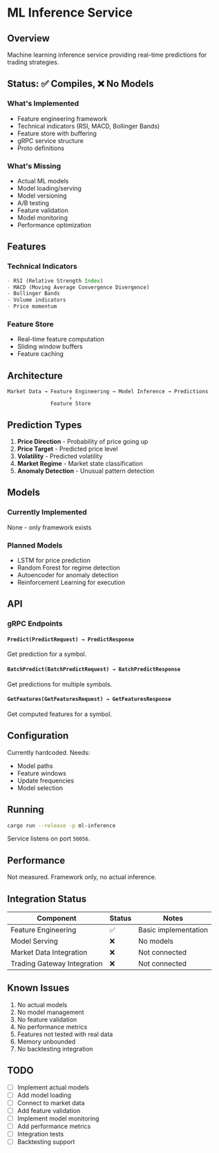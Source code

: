 # ML Inference Service

## Overview
Machine learning inference service providing real-time predictions for trading strategies.

## Status: ✅ Compiles, ❌ No Models

### What's Implemented
- Feature engineering framework
- Technical indicators (RSI, MACD, Bollinger Bands)
- Feature store with buffering
- gRPC service structure
- Proto definitions

### What's Missing
- Actual ML models
- Model loading/serving
- Model versioning
- A/B testing
- Feature validation
- Model monitoring
- Performance optimization

## Features

### Technical Indicators
```rust
- RSI (Relative Strength Index)
- MACD (Moving Average Convergence Divergence)
- Bollinger Bands
- Volume indicators
- Price momentum
```

### Feature Store
- Real-time feature computation
- Sliding window buffers
- Feature caching

## Architecture

```
Market Data → Feature Engineering → Model Inference → Predictions
                    ↓
              Feature Store
```

## Prediction Types

1. **Price Direction** - Probability of price going up
2. **Price Target** - Predicted price level
3. **Volatility** - Predicted volatility
4. **Market Regime** - Market state classification
5. **Anomaly Detection** - Unusual pattern detection

## Models

### Currently Implemented
None - only framework exists

### Planned Models
- LSTM for price prediction
- Random Forest for regime detection
- Autoencoder for anomaly detection
- Reinforcement Learning for execution

## API

### gRPC Endpoints

#### `Predict(PredictRequest) → PredictResponse`
Get prediction for a symbol.

#### `BatchPredict(BatchPredictRequest) → BatchPredictResponse`
Get predictions for multiple symbols.

#### `GetFeatures(GetFeaturesRequest) → GetFeaturesResponse`
Get computed features for a symbol.

## Configuration

Currently hardcoded. Needs:
- Model paths
- Feature windows
- Update frequencies
- Model selection

## Running

```bash
cargo run --release -p ml-inference
```

Service listens on port `50056`.

## Performance

Not measured. Framework only, no actual inference.

## Integration Status

| Component | Status | Notes |
|-----------|--------|-------|
| Feature Engineering | ✅ | Basic implementation |
| Model Serving | ❌ | No models |
| Market Data Integration | ❌ | Not connected |
| Trading Gateway Integration | ❌ | Not connected |

## Known Issues

1. No actual models
2. No model management
3. No feature validation
4. No performance metrics
5. Features not tested with real data
6. Memory unbounded
7. No backtesting integration

## TODO

- [ ] Implement actual models
- [ ] Add model loading
- [ ] Connect to market data
- [ ] Add feature validation
- [ ] Implement model monitoring
- [ ] Add performance metrics
- [ ] Integration tests
- [ ] Backtesting support